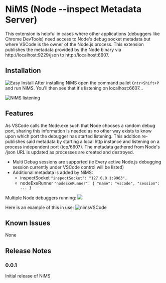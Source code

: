 # NiMS (Node --inspect Metadata Server)

This extension is helpful in cases where other applications (debuggers like Chrome DevTools) need access to Node's debug socket metadata but where VSCode is the owner of the Node.js process. This extension publishes the metadata provided by the Node binary via http://localhost:9229/json to http://localhost:6607.

## Installation
![Easy Install](https://june07.github.io/image/nimsVSCode.gif)
After installing NiMS open the command pallet `Cntr+Shift+P` and run NiMS.  You'll then see that it's listening on localhost:6607...

![NiMS listening](https://june07.github.io/image/screenCapture01.JPG)

## Features

As VSCode calls the Node.exe such that Node chooses a random debug port, sharing this information is needed as no other way exists to know upon which port the debugger has started listening.  This addition re-publishes said metadata by starting a local http instance and listening on a process independent port (tcp/6607).  The metadata gathered from Node's /json URL is updated as processes are created and destroyed.

* Multi Debug sessions are supported (ie Every active Node.js debugging session currently under VSCode control will be listed)
* Additional metadata is added by NiMS:
    * inspectSocket `"inspectSocket": "127.0.0.1:9963",`
    * nodeExeRunner `"nodeExeRunner": { "name": "vscode", "session": ... }`

Multiple Node debuggers running:
![](https://june07.github.io/image/screenCapture02Highlight.png)

Here is an example of this in use:
![nimsVSCode](https://user-images.githubusercontent.com/11353590/57107730-a3a01a00-6ce5-11e9-9e1e-df8570038f4f.gif)

## Known Issues
None

## Release Notes

### 0.0.1

Initial release of NiMS
